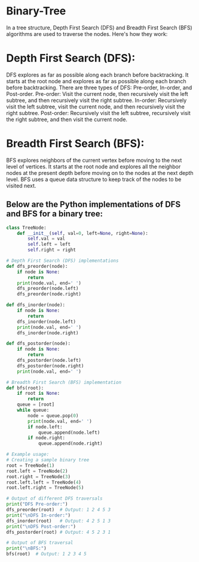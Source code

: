 


# Binary-Tree

In a tree structure, Depth First Search (DFS) and Breadth First Search (BFS) algorithms are used to traverse the nodes. Here's how they work:

# Depth First Search (DFS):

DFS explores as far as possible along each branch before backtracking. It starts at the root node and explores as far as possible along each branch before backtracking.
There are three types of DFS: Pre-order, In-order, and Post-order.
Pre-order: Visit the current node, then recursively visit the left subtree, and then recursively visit the right subtree.
In-order: Recursively visit the left subtree, visit the current node, and then recursively visit the right subtree.
Post-order: Recursively visit the left subtree, recursively visit the right subtree, and then visit the current node.

# Breadth First Search (BFS):

BFS explores neighbors of the current vertex before moving to the next level of vertices.
It starts at the root node and explores all the neighbor nodes at the present depth before moving on to the nodes at the next depth level.
BFS uses a queue data structure to keep track of the nodes to be visited next.

## Below are the Python implementations of DFS and BFS for a binary tree:

```python 
class TreeNode:
    def __init__(self, val=0, left=None, right=None):
        self.val = val
        self.left = left
        self.right = right

# Depth First Search (DFS) implementations
def dfs_preorder(node):
    if node is None:
        return
    print(node.val, end=' ')
    dfs_preorder(node.left)
    dfs_preorder(node.right)

def dfs_inorder(node):
    if node is None:
        return
    dfs_inorder(node.left)
    print(node.val, end=' ')
    dfs_inorder(node.right)

def dfs_postorder(node):
    if node is None:
        return
    dfs_postorder(node.left)
    dfs_postorder(node.right)
    print(node.val, end=' ')

# Breadth First Search (BFS) implementation
def bfs(root):
    if root is None:
        return
    queue = [root]
    while queue:
        node = queue.pop(0)
        print(node.val, end=' ')
        if node.left:
            queue.append(node.left)
        if node.right:
            queue.append(node.right)

# Example usage:
# Creating a sample binary tree
root = TreeNode(1)
root.left = TreeNode(2)
root.right = TreeNode(3)
root.left.left = TreeNode(4)
root.left.right = TreeNode(5)

# Output of different DFS traversals
print("DFS Pre-order:")
dfs_preorder(root)  # Output: 1 2 4 5 3
print("\nDFS In-order:")
dfs_inorder(root)   # Output: 4 2 5 1 3
print("\nDFS Post-order:")
dfs_postorder(root) # Output: 4 5 2 3 1

# Output of BFS traversal
print("\nBFS:")
bfs(root)  # Output: 1 2 3 4 5
```


